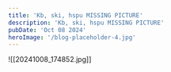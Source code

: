 ```yaml
---
title: 'Kb, ski, hspu MISSING PICTURE'
description: 'Kb, ski, hspu MISSING PICTURE'
pubDate: 'Oct 08 2024'
heroImage: '/blog-placeholder-4.jpg'
---
```

![[20241008_174852.jpg]]
